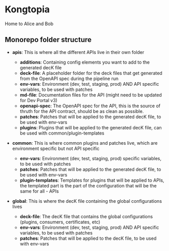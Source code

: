 # Kongtopia

Home to Alice and Bob

## Monorepo folder structure
- **apis**: This is where all the different APIs live in their own folder
    - **additions**: Containing config elements you want to add to the generated decK file
    - **deck-file**: A placeholder folder for the deck files that get generated from the OpenAPI spec during the pipeline run
    - **env-vars**: Environment (dev, test, staging, prod) AND API specific variables, to be used with patches
    - **md-file**: Documentation files for the API (might need to be updated for Dev Portal v3)
    - **openapi-spec**: The OpenAPI spec for the API, this is the source of thruth for the API contract, should be as clean as possible.
    - **patches**: Patches that will be applied to the generated decK file, to be used with env-vars
    - **plugins**: Plugins that will be applied to the generated decK file, can be used with common/plugin-templates

- **common**: This is where common plugins and patches live, which are environment specific but not API specific 
    - **env-vars**: Environment (dev, test, staging, prod) specific variables, to be used with patches
    - **patches**: Patches that will be applied to the generated decK file, to be used with env-vars
    - **plugin-templates**: Templates for plugins that will be applied to APIs, the templated part is the part of the configuration that will be the same for all - APIs

- **global**: This is where the decK file containing the global configurations lives
    - **deck-file**: The decK file that contains the global configurations (plugins, consumers, certificates, etc)
    - **env-vars**: Environment (dev, test, staging, prod) AND API specific variables, to be used with patches
    - **patches**: Patches that will be applied to the decK file, to be used with env-vars
